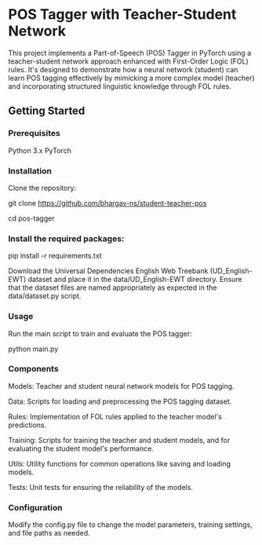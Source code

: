 # POS Tagger with Teacher-Student Network

This project implements a Part-of-Speech (POS) Tagger in PyTorch using a teacher-student network approach enhanced with First-Order Logic (FOL) rules. It's designed to demonstrate how a neural network (student) can learn POS tagging effectively by mimicking a more complex model (teacher) and incorporating structured linguistic knowledge through FOL rules.


## Getting Started
### Prerequisites
Python 3.x
PyTorch

### Installation
Clone the repository:

git clone https://github.com/bhargav-ns/student-teacher-pos

cd pos-tagger

### Install the required packages:
pip install -r requirements.txt

Download the Universal Dependencies English Web Treebank (UD_English-EWT) dataset and place it in the data/UD_English-EWT directory. Ensure that the dataset files are named appropriately as expected in the data/dataset.py script.

### Usage
Run the main script to train and evaluate the POS tagger:

python main.py

### Components
Models: Teacher and student neural network models for POS tagging.

Data: Scripts for loading and preprocessing the POS tagging dataset.

Rules: Implementation of FOL rules applied to the teacher model's predictions.

Training: Scripts for training the teacher and student models, and for evaluating the student model's performance.

Utils: Utility functions for common operations like saving and loading models.

Tests: Unit tests for ensuring the reliability of the models.

### Configuration

Modify the config.py file to change the model parameters, training settings, and file paths as needed.
